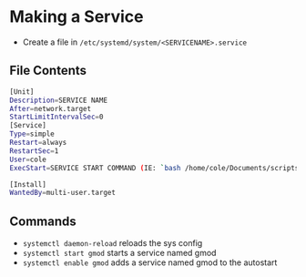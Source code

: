 # Making a Service

- Create a file in `/etc/systemd/system/<SERVICENAME>.service`

## File Contents

```bash
[Unit]
Description=SERVICE NAME
After=network.target
StartLimitIntervalSec=0
[Service]
Type=simple
Restart=always
RestartSec=1
User=cole
ExecStart=SERVICE START COMMAND (IE: `bash /home/cole/Documents/scripts/gmod-start.sh`)

[Install]
WantedBy=multi-user.target
```

## Commands

- `systemctl daemon-reload` reloads the sys config
- `systemctl start gmod` starts a service named gmod
- `systemctl enable gmod` adds a service named gmod to the autostart
